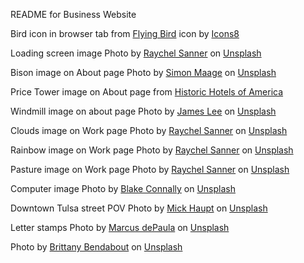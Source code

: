 README for Business Website

Bird icon in browser tab from <a target="_blank" href="https://icons8.com/icon/ZaE64yHXPrDl/flying-bird">Flying Bird</a> icon by <a target="_blank" href="https://icons8.com">Icons8</a>

Loading screen image Photo by <a href="https://unsplash.com/@raychelsnr?utm_source=unsplash&utm_medium=referral&utm_content=creditCopyText">Raychel Sanner</a> on <a href="https://unsplash.com/photos/FX5fT6mqjBg?utm_source=unsplash&utm_medium=referral&utm_content=creditCopyText">Unsplash</a>

Bison image on About page Photo by <a href="https://unsplash.com/ko/@simonmaage?utm_source=unsplash&utm_medium=referral&utm_content=creditCopyText">Simon Maage</a> on <a href="https://unsplash.com/photos/AY6tn7_vB8g?utm_source=unsplash&utm_medium=referral&utm_content=creditCopyText">Unsplash</a>

Price Tower image on About page from <a href="https://www.historichotels.org/us/hotels-resorts/inn-at-price-tower/">Historic Hotels of America</a>

Windmill image on about page Photo by <a href="https://unsplash.com/@jbl12761?utm_source=unsplash&utm_medium=referral&utm_content=creditCopyText">James Lee</a> on <a href="https://unsplash.com/photos/HyeeLUUV6GU?utm_source=unsplash&utm_medium=referral&utm_content=creditCopyText">Unsplash</a>

Clouds image on Work page Photo by <a href="https://unsplash.com/@raychelsnr?utm_source=unsplash&utm_medium=referral&utm_content=creditCopyText">Raychel Sanner</a> on <a href="https://unsplash.com/photos/tJv4_dpZF7Y?utm_source=unsplash&utm_medium=referral&utm_content=creditCopyText">Unsplash</a>

Rainbow image on Work page Photo by <a href="https://unsplash.com/@raychelsnr?utm_source=unsplash&utm_medium=referral&utm_content=creditCopyText">Raychel Sanner</a> on <a href="https://unsplash.com/photos/EOFAv8e5wyc?utm_source=unsplash&utm_medium=referral&utm_content=creditCopyText">Unsplash</a>

Pasture image on Work page Photo by <a href="https://unsplash.com/@raychelsnr?utm_source=unsplash&utm_medium=referral&utm_content=creditCopyText">Raychel Sanner</a> on <a href="https://unsplash.com/photos/JENNqPM5z9U?utm_source=unsplash&utm_medium=referral&utm_content=creditCopyText">Unsplash</a>



Computer image Photo by <a href="https://unsplash.com/ja/@blakeconnally?utm_source=unsplash&utm_medium=referral&utm_content=creditCopyText">Blake Connally</a> on <a href="https://unsplash.com/photos/B3l0g6HLxr8?utm_source=unsplash&utm_medium=referral&utm_content=creditCopyText">Unsplash</a>

Downtown Tulsa street POV Photo by <a href="https://unsplash.com/pt-br/@rocinante_11?utm_source=unsplash&utm_medium=referral&utm_content=creditCopyText">Mick Haupt</a> on <a href="https://unsplash.com/photos/6Tx611_Pu2o?utm_source=unsplash&utm_medium=referral&utm_content=creditCopyText">Unsplash</a>

Letter stamps Photo by <a href="https://unsplash.com/@marcusdepaula?utm_source=unsplash&utm_medium=referral&utm_content=creditCopyText">Marcus dePaula</a> on <a href="https://unsplash.com/photos/tk7OAxsXNL0?utm_source=unsplash&utm_medium=referral&utm_content=creditCopyText">Unsplash</a>



Photo by <a href="https://unsplash.com/@britti3?utm_source=unsplash&utm_medium=referral&utm_content=creditCopyText">Brittany Bendabout</a> on <a href="https://unsplash.com/photos/cIWfJ3b6H_U?utm_source=unsplash&utm_medium=referral&utm_content=creditCopyText">Unsplash</a>
